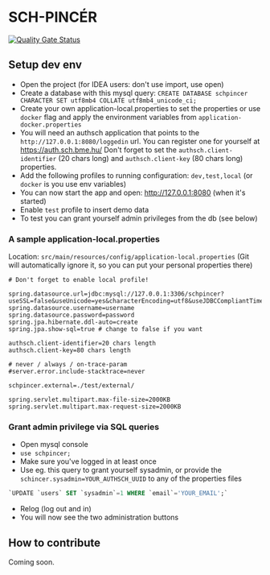 SCH-PINCÉR
===

[![Quality Gate Status](https://sonarcloud.io/api/project_badges/measure?project=kir-dev_sch-pincer&metric=alert_status)](https://sonarcloud.io/dashboard?id=kir-dev_sch-pincer)


## Setup dev env

- Open the project (for IDEA users: don't use import, use open)
- Create a database with this mysql query: `CREATE DATABASE schpincer CHARACTER SET utf8mb4 COLLATE utf8mb4_unicode_ci;`
- Create your own application-local.properties to set the properties or use `docker` flag and apply the environment variables from `application-docker.properties`
- You will need an authsch application that points to the `http://127.0.0.1:8080/loggedin` url. You can register one for yourself at https://auth.sch.bme.hu/ Don't forget to set the `authsch.client-identifier` (20 chars long) and `authsch.client-key` (80 chars long) properties.
- Add the following profiles to running configuration: `dev,test,local` (or `docker` is you use env variables)
- You can now start the app and open: http://127.0.0.1:8080 (when it's started)
- Enable `test` profile to insert demo data
- To test you can grant yourself admin privileges from the db (see below)

### A sample application-local.properties

Location: `src/main/resources/config/application-local.properties` (Git will automatically ignore it, so you can put your personal properties there)

```
# Don't forget to enable local profile!

spring.datasource.url=jdbc:mysql://127.0.0.1:3306/schpincer?useSSL=false&useUnicode=yes&characterEncoding=utf8&useJDBCCompliantTimezoneShift=true&useLegacyDatetimeCode=false&serverTimezone=UTC
spring.datasource.username=username
spring.datasource.password=password
spring.jpa.hibernate.ddl-auto=create
spring.jpa.show-sql=true # change to false if you want

authsch.client-identifier=20 chars length
authsch.client-key=80 chars length

# never / always / on-trace-param
#server.error.include-stacktrace=never

schpincer.external=./test/external/

spring.servlet.multipart.max-file-size=2000KB
spring.servlet.multipart.max-request-size=2000KB
```

### Grant admin privilege via SQL queries

- Open mysql console
- `use schpincer;`
- Make sure you've logged in at least once
- Use eg. this query to grant yourself sysadmin, or provide the `schincer.sysadmin=YOUR_AUTHSCH_UUID` to any of the properties files

```sql
`UPDATE `users` SET `sysadmin`=1 WHERE `email`='YOUR_EMAIL';`
```

- Relog (log out and in)
- You will now see the two administration buttons

## How to contribute

Coming soon.
